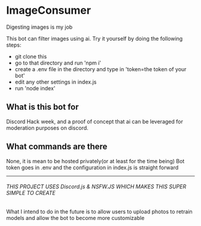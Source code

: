 # ImageConsumer
Digesting images is my job

This bot can filter images using ai. Try it yourself by doing the following steps:
- git clone this
- go to that directory and run 'npm i'
- create a .env file in the directory and type in 'token=the token of your bot'
- edit any other settings in index.js
- run 'node index'


## What is this bot for
Discord Hack week, and a proof of concept that ai can be leveraged for moderation purposes on discord.

## What commands are there
None, it is mean to be hosted privately(or at least for the time being)
Bot token goes in .env and the configuration in index.js is straight forward
***

###### THIS PROJECT USES Discord.js & NSFW.JS WHICH MAKES THIS SUPER SIMPLE TO CREATE
What I intend to do in the future is to allow users to upload photos to retrain models and allow the bot to become more customizable
